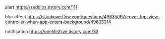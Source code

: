 alert
https://zeddios.tistory.com/111

blur effect
https://stackoverflow.com/questions/49635097/cover-top-view-controller-when-app-enters-background/49635314

notification
https://onelife2live.tistory.com/33
